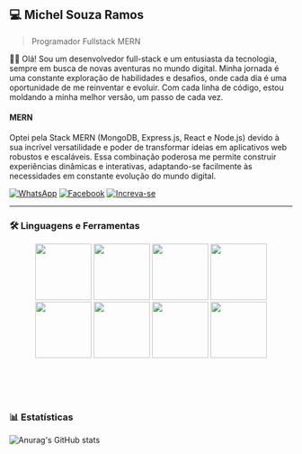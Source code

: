 ## 💻 Michel Souza Ramos 
> Programador Fullstack MERN

<p>
        🖖🏻 Olá! Sou um desenvolvedor full-stack e um entusiasta da tecnologia, sempre em busca de novas aventuras no mundo digital. Minha jornada é uma constante exploração de habilidades e desafios, onde cada dia é uma oportunidade de me reinventar e evoluir. Com cada linha de código, estou moldando a minha melhor versão, um passo de cada vez.
    </p>
<h4>MERN</h4>
<p>
  Optei pela Stack MERN (MongoDB, Express.js, React e Node.js) devido à sua incrível versatilidade e poder de transformar ideias em aplicativos web robustos e escaláveis. Essa combinação poderosa me permite construir experiências dinâmicas e interativas, adaptando-se facilmente às necessidades em constante evolução do mundo digital.
</p>

[![WhatsApp](https://img.shields.io/badge/WhatsApp-25D366?style=for-the-badge&logo=whatsapp&logoColor=white)](https://wa.me/5548996592026)
[![Facebook](https://img.shields.io/badge/Facebook-1877F2?style=for-the-badge&logo=facebook&logoColor=white)](https://www.facebook.com/profile.php?id=61571291982970)
[![Increva-se](	https://img.shields.io/badge/YouTube-FF0000?style=for-the-badge&logo=youtube&logoColor=white)](https://www.youtube.com/@michelramos2799?sub_confirmation=1)


---
### 🛠️ Linguagens e Ferramentas
<div align="center">
<img src="https://user-images.githubusercontent.com/74038190/212257454-16e3712e-945a-4ca2-b238-408ad0bf87e6.gif" width="100">
<!--<img src="https://user-images.githubusercontent.com/74038190/212257463-4d082cb4-7483-4eaf-bc25-6dde2628aabd.gif" width="100">-->
<img src="https://user-images.githubusercontent.com/74038190/212257460-738ff738-247f-4445-a718-cdd0ca76e2db.gif" width="100">
<img src="https://user-images.githubusercontent.com/74038190/212257467-871d32b7-e401-42e8-a166-fcfd7baa4c6b.gif" width="100">
<img src="https://user-images.githubusercontent.com/74038190/212280805-9bcb336b-8c55-46a8-abf8-ff286ab55472.gif" width="100">
<!--<img src="https://user-images.githubusercontent.com/74038190/212280823-79088828-a258-4a4d-8d6c-96315d5a07af.gif" width="100">-->
<img src="https://github.com/Anmol-Baranwal/Cool-GIFs-For-GitHub/assets/74038190/398b19b1-9aae-4c1f-8bc0-d172a2c08d68" width="100">
<img src="https://github.com/Anmol-Baranwal/Cool-GIFs-For-GitHub/assets/74038190/1a797f46-efe4-41e6-9e75-5303e1bbcbfa" width="100">
<img src="https://github.com/Anmol-Baranwal/Cool-GIFs-For-GitHub/assets/74038190/29fd6286-4e7b-4d6c-818f-c4765d5e39a9" width="100">
<img src="https://github.com/Anmol-Baranwal/Cool-GIFs-For-GitHub/assets/74038190/67f477ed-6624-42da-99f0-1a7b1a16eecb" width="100">

</div>
<br><br>    
                
<br />

#
### 📊 Estatísticas

![Anurag's GitHub stats](https://github-readme-stats.vercel.app/api?username=m1ch3lr4m0s&show_icons=true&theme=dracula)



  






